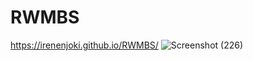 # RWMBS
https://irenenjoki.github.io/RWMBS/
![Screenshot (226)](https://github.com/user-attachments/assets/0deeeec8-c374-4740-b2ba-f01de70ef456)
